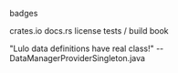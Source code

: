 
badges

crates.io
docs.rs
license
tests / build
book


"Lulo data definitions have real class!"
  -- DataManagerProviderSingleton.java

